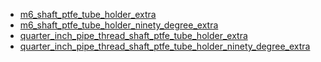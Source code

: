 * [m6_shaft_ptfe_tube_holder_extra](m6_shaft_ptfe_tube_holder_extra)
* [m6_shaft_ptfe_tube_holder_ninety_degree_extra](m6_shaft_ptfe_tube_holder_ninety_degree_extra)
* [quarter_inch_pipe_thread_shaft_ptfe_tube_holder_extra](quarter_inch_pipe_thread_shaft_ptfe_tube_holder_extra)
* [quarter_inch_pipe_thread_shaft_ptfe_tube_holder_ninety_degree_extra](quarter_inch_pipe_thread_shaft_ptfe_tube_holder_ninety_degree_extra)
